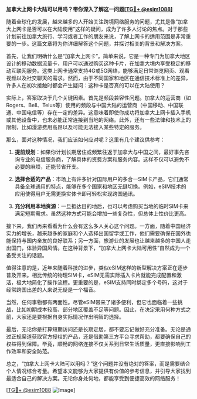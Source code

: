**加拿大上网卡大陆可以用吗？带你深入了解这一问题[[TG💪+ @esim1088](https://t.me/s/esim1088)]**

随着全球化的发展，越来越多的人开始关注跨境网络服务的问题，尤其是像“加拿大上网卡是否可以在大陆使用”这样的疑问，成为了许多人讨论的焦点。对于那些计划前往加拿大旅行、学习或者工作的朋友来说，了解上网卡的适用范围是非常重要的一步。这篇文章将为你详细解答这个问题，并探讨相关的背景和解决方案。

首先，让我们明确什么是“加拿大上网卡”。简单来说，它是一种专门为加拿大地区设计的移动数据流量卡，用户可以通过购买这种卡片，在加拿大境内享受稳定的移动互联网服务。这类上网卡通常支持4G或5G网络，能够满足日常浏览网页、观看视频以及社交聊天的需求。然而，由于不同国家和地区在通信技术标准上的差异，许多人在初次接触时都会产生疑问：这种卡是否真的可以在大陆使用？

实际上，答案取决于几个关键因素。首先是频段兼容性问题。加拿大的运营商（如Rogers、Bell、Telus等）使用的频段与中国大陆的运营商（中国移动、中国联通、中国电信等）存在一定的差异。这意味着即使你成功将加拿大上网卡插入手机或其他设备中，也未必能正常连接到当地的网络。此外，还有一些法律和技术上的限制，比如漫游费用高昂以及可能无法接入某些特定的服务。

那么，面对这种情况，我们应该如何应对呢？这里有几个建议供参考：

1. **提前规划**：如果你计划长期居住或频繁往返于加拿大与中国之间，最好事先咨询专业的电信服务商，了解具体的资费方案和服务内容。这样不仅可以避免不必要的麻烦，还能节省开支。
   
2. **选择合适的产品**：市场上有许多针对国际用户的多合一SIM卡产品，它们通常具备全球通用的特点，能够在多个国家和地区无缝切换。例如，eSIM技术的应用使得用户无需更换实体卡即可轻松实现跨国通讯。

3. **充分利用本地资源**：一旦抵达目的地后，也可以考虑购买当地的临时SIM卡来满足短期需求。虽然这种方式可能会增加一些复杂性，但总体上性价比更高。

接下来，我们再来看看为什么会有这么多人关心这个问题。一方面，随着中国经济实力的增长，越来越多的家庭和个人选择出国留学或工作，他们需要确保在国外也能保持与国内亲友的良好联系；另一方面，旅游业的发展也让越来越多的中国人走出国门，体验异国风情。在这种背景下，“加拿大上网卡大陆可用性”自然成为一个备受关注的话题。

值得注意的是，近年来随着科技的进步，类似eSIM这样的新型解决方案正在逐步普及开来。相比传统的物理SIM卡，eSIM无需实际插入卡片就能完成配置和激活，极大地简化了操作流程。更重要的是，eSIM支持同时绑定多个号码，这对于经常跨国出差的人来说无疑是一个福音。

当然，任何事物都有两面性。尽管eSIM带来了诸多便利，但它也面临着一些挑战，比如初期成本较高、部分地区覆盖不足等问题。因此，在决定采用何种方式之前，大家还是要根据自身实际情况作出明智的选择。

最后，无论你是打算短期访问还是长期定居，都不要忘记做好充分准备。无论是通过正规渠道获取官方授权的产品，还是借助第三方平台寻求帮助，都要确保自己的权益得到保障。毕竟，顺畅的网络连接不仅关系到日常生活质量，更直接影响到工作效率和安全防范。

总之，“加拿大上网卡大陆可以用吗？”这个问题并没有绝对的答案，而是需要结合个人情况综合考量。希望本文能够为大家提供有价值的参考信息，并引导大家找到最适合自己的解决方案。无论你身处何地，都能享受到便捷高效的网络服务！

[[TG💪+ @esim1088](https://t.me/s/esim1088) ![Image](https://i.postimg.cc/4NQfJmqS/Snipaste-2025-05-13-00-14-12.png)]